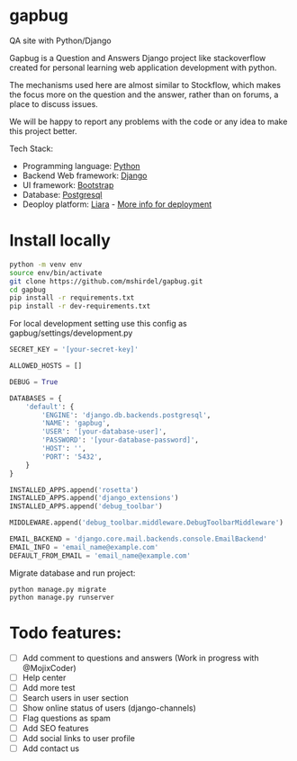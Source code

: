 # gapbug
QA site with Python/Django

Gapbug is a Question and Answers Django project like stackoverflow created for personal learning web application development with python. 

The mechanisms used here are almost similar to Stockflow, which makes the focus more on the question and the answer, rather than on forums, a place to discuss issues. 

We will be happy to report any problems with the code or any idea to make this project better.

Tech Stack:
* Programming language: [Python](https://www.python.org/)
* Backend Web framework: [Django](https://www.djangoproject.com/)
* UI framework: [Bootstrap](https://getbootstrap.com/)
* Database: [Postgresql](https://www.postgresql.org/)
* Deoploy platform: [Liara](https://liara.ir/) - [More info for deployment](https://docs.liara.ir/app-deploy/django/getting-started)


# Install locally
```bash
python -m venv env
source env/bin/activate
git clone https://github.com/mshirdel/gapbug.git
cd gapbug
pip install -r requirements.txt
pip install -r dev-requirements.txt
```

For local development setting use this config as gapbug/settings/development.py

```python
SECRET_KEY = '[your-secret-key]'

ALLOWED_HOSTS = []

DEBUG = True

DATABASES = {
    'default': {
        'ENGINE': 'django.db.backends.postgresql',
        'NAME': 'gapbug',
        'USER': '[your-database-user]',
        'PASSWORD': '[your-database-password]',
        'HOST': '',
        'PORT': '5432',
    }
}

INSTALLED_APPS.append('rosetta')
INSTALLED_APPS.append('django_extensions')
INSTALLED_APPS.append('debug_toolbar')

MIDDLEWARE.append('debug_toolbar.middleware.DebugToolbarMiddleware')

EMAIL_BACKEND = 'django.core.mail.backends.console.EmailBackend'
EMAIL_INFO = 'email_name@example.com'
DEFAULT_FROM_EMAIL = 'email_name@example.com'
```

Migrate database and run project:
```
python manage.py migrate
python manage.py runserver
```

# Todo features:
- [ ] Add comment to questions and answers (Work in progress with @MojixCoder)
- [ ] Help center
- [ ] Add more test
- [ ] Search users in user section
- [ ] Show online status of users (django-channels)
- [ ] Flag questions as spam
- [ ] Add SEO features
- [ ] Add social links to user profile
- [ ] Add contact us

